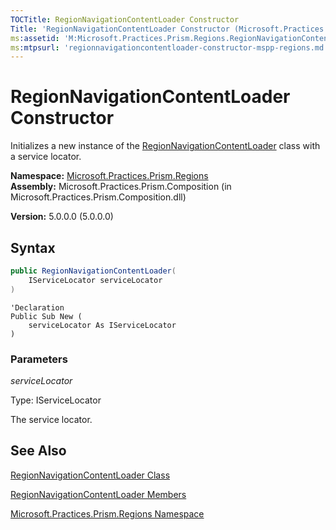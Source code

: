 ```yaml
---
TOCTitle: RegionNavigationContentLoader Constructor
Title: 'RegionNavigationContentLoader Constructor (Microsoft.Practices.Prism.Regions)'
ms:assetid: 'M:Microsoft.Practices.Prism.Regions.RegionNavigationContentLoader.\#ctor(Microsoft.Practices.ServiceLocation.IServiceLocator)'
ms:mtpsurl: 'regionnavigationcontentloader-constructor-mspp-regions.md'
---
```



# RegionNavigationContentLoader Constructor

Initializes a new instance of the [RegionNavigationContentLoader](/patterns-practices/reference/regionnavigationcontentloader-class-mspp-regions) class with a service locator.

**Namespace:** [Microsoft.Practices.Prism.Regions](/patterns-practices/reference/mspp-regions-namespace)
**Assembly:** Microsoft.Practices.Prism.Composition (in Microsoft.Practices.Prism.Composition.dll)

**Version:** 5.0.0.0 (5.0.0.0)

## Syntax

```C#
public RegionNavigationContentLoader(
	IServiceLocator serviceLocator
)
```

```VB
'Declaration
Public Sub New ( 
	serviceLocator As IServiceLocator
)
```

### Parameters

*serviceLocator*  

Type: IServiceLocator

The service locator.

## See Also

[RegionNavigationContentLoader Class](/patterns-practices/reference/regionnavigationcontentloader-class-mspp-regions)

[RegionNavigationContentLoader Members](/patterns-practices/reference/regionnavigationcontentloader-members-mspp-regions)

[Microsoft.Practices.Prism.Regions Namespace](/patterns-practices/reference/mspp-regions-namespace)
